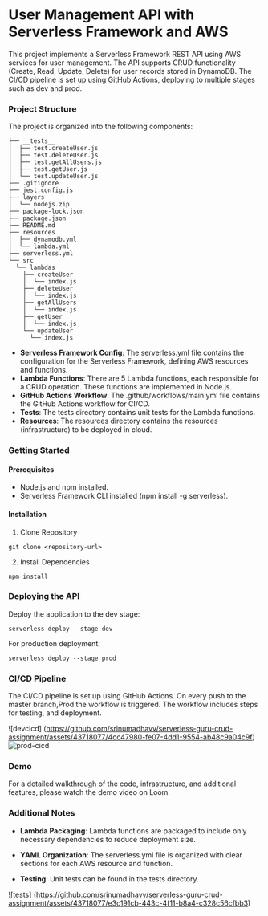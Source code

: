 # User Management API with Serverless Framework and AWS
This project implements a Serverless Framework REST API using AWS services for user management. The API supports CRUD functionality (Create, Read, Update, Delete) for user records stored in DynamoDB. The CI/CD pipeline is set up using GitHub Actions, deploying to multiple stages such as dev and prod. 

### Project Structure
The project is organized into the following components:
```
├── __tests__
│  ├── test.createUser.js
│  ├── test.deleteUser.js
│  ├── test.getAllUsers.js
│  ├── test.getUser.js
│  └── test.updateUser.js
├── .gitignore
├── jest.config.js
├── layers
│  └── nodejs.zip
├── package-lock.json
├── package.json
├── README.md
├── resources
│  ├── dynamodb.yml
│  └── lambda.yml
├── serverless.yml
└── src
  └── lambdas
    ├── createUser
    │  └── index.js
    ├── deleteUser
    │  └── index.js
    ├── getAllUsers
    │  └── index.js
    ├── getUser
    │  └── index.js
    └── updateUser
      └── index.js
```
- **Serverless Framework Config**: The serverless.yml file contains the configuration for the Serverless Framework, defining AWS resources and functions.
- **Lambda Functions**: There are 5 Lambda functions, each responsible for a CRUD operation. These functions are implemented in Node.js.
- **GitHub Actions Workflow**: The .github/workflows/main.yml file contains the GitHub Actions workflow for CI/CD.
- **Tests**: The tests directory contains unit tests for the Lambda functions.
- **Resources**: The resources directory contains the resources (infrastructure) to be deployed in cloud.

### Getting Started

#### Prerequisites

- Node.js and npm installed.
- Serverless Framework CLI installed (npm install -g serverless).

#### Installation

1. Clone Repository
```
git clone <repository-url>

```
2. Install Dependencies
```
npm install
```

### Deploying the API

Deploy the application to the dev stage:

```
serverless deploy --stage dev
```

For production deployment:

```
serverless deploy --stage prod
```

### CI/CD Pipeline
The CI/CD pipeline is set up using GitHub Actions. On every push to the master branch,Prod the workflow is triggered. The workflow includes steps for testing, and deployment.

![devcicd] (https://github.com/srinumadhavv/serverless-guru-crud-assignment/assets/43718077/4cc47980-fe07-4dd1-9554-ab48c9a04c9f)
![prod-cicd](https://github.com/srinumadhavv/serverless-guru-crud-assignment/assets/43718077/8cc18cc7-bc64-4cc2-9960-6d062f90c684)

### Demo
For a detailed walkthrough of the code, infrastructure, and additional features, please watch the demo video on Loom.

### Additional Notes

- **Lambda Packaging**: Lambda functions are packaged to include only necessary dependencies to reduce deployment size.

- **YAML Organization**: The serverless.yml file is organized with clear sections for each AWS resource and function.

- **Testing**: Unit tests can be found in the tests directory.

![tests] (https://github.com/srinumadhavv/serverless-guru-crud-assignment/assets/43718077/e3c191cb-443c-4f11-b8a4-c328c56cfbb3)
